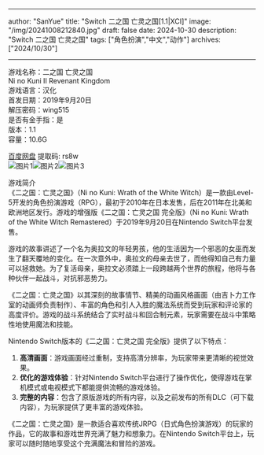 
---
author: "SanYue"
title: "Switch 二之国 亡灵之国[1.1|XCI]"
image: "/img/20241008212840.jpg"
draft: false
date: 2024-10-30
description: "Switch 二之国 亡灵之国"
tags: ["角色扮演","中文","动作"]
archives: ["2024/10/30"]

---

游戏名称：二之国 亡灵之国   
Ni no Kuni II Revenant Kingdom    
游戏语言：汉化  
首发日期：2019年9月20日  
解压密码：wing515  
是否有金手指：是  
版本：1.1   
容量：10.6G

[百度网盘](https://pan.baidu.com/s/1JB6RheYTh22bPBRHe2eLAQ) 提取码: rs8w  
![图片1](/img/c12137e47e180eaf1485j5.jfif)![图片2](/img/d64502426a50.jpg)![图片3](/img/18c82081e0d4b12.jpg)  

游戏简介  
《二之国：亡灵之国》（Ni no Kuni: Wrath of the White Witch）是一款由Level-5开发的角色扮演游戏（RPG），最初于2010年在日本发售，后在2011年在北美和欧洲地区发行。游戏的增强版《二之国：亡灵之国 完全版》（Ni no Kuni: Wrath of the White Witch Remastered）于2019年9月20日在Nintendo Switch平台发售。

游戏的故事讲述了一个名为奥拉文的年轻男孩，他的生活因为一个邪恶的女巫而发生了翻天覆地的变化。在一次意外中，奥拉文的母亲去世了，而他得知自己有力量可以拯救她。为了复活母亲，奥拉文必须踏上一段跨越两个世界的旅程，他将与各种伙伴一起战斗，对抗邪恶势力。

《二之国：亡灵之国》以其深刻的故事情节、精美的动画风格画面（由吉卜力工作室的动画师负责制作）、丰富的角色和引人入胜的魔法系统而受到玩家和评论家的高度评价。游戏的战斗系统结合了实时战斗和回合制元素，玩家需要在战斗中策略性地使用魔法和技能。

Nintendo Switch版本的《二之国：亡灵之国 完全版》提供了以下特点：
1. **高清画面**：游戏画面经过重制，支持高清分辨率，为玩家带来更清晰的视觉效果。
2. **优化的游戏体验**：针对Nintendo Switch平台进行了操作优化，使得游戏在掌机模式或电视模式下都能提供流畅的游戏体验。
3. **完整的内容**：包含了原版游戏的所有内容，以及之前发布的所有DLC（可下载内容），为玩家提供了更丰富的游戏体验。

《二之国：亡灵之国》是一款适合喜欢传统JRPG（日式角色扮演游戏）的玩家的作品，它的故事和游戏世界充满了魅力和想象力。在Nintendo Switch平台上，玩家可以随时随地享受这个充满魔法和冒险的游戏。
